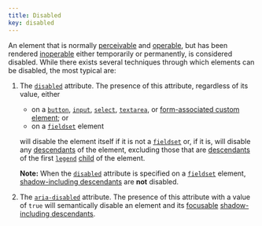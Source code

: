 ```yaml
---
title: Disabled
key: disabled
---
```


An element that is normally [perceivable][] and [operable][], but has been rendered [inoperable][operable] either temporarily or permanently, is considered disabled. While there exists several techniques through which elements can be disabled, the most typical are:

1. The [`disabled`][disabled] attribute. The presence of this attribute, regardless of its value, either

    - on a [`button`][button], [`input`][input], [`select`][select], [`textarea`][textarea], or [form-associated custom element][]; or
    - on a [`fieldset`][fieldset] element
    
    will disable the element itself if it is not a [`fieldset`][fieldset] or, if it is, will disable any [descendants][descendant] of the element, excluding those that are [descendants][descendant] of the first [`legend`][legend] [child][] of the element.
    
    **Note:** When the [`disabled`][disabled] attribute is specified on a [`fieldset`][fieldset] element, [shadow-including descendants][shadow-including descendant] are **not** disabled.

2. The [`aria-disabled`][aria-disabled] attribute. The presence of this attribute with a value of `true` will semantically disable an element and its [focusable][] [shadow-including descendants][shadow-including descendant].

[operable]: https://www.w3.org/TR/wai-aria/#dfn-operable
[perceivable]: https://www.w3.org/TR/wai-aria/#dfn-perceivable
[aria-disabled]: https://www.w3.org/TR/wai-aria/#aria-disabled
[disabled]: https://html.spec.whatwg.org/multipage/form-control-infrastructure.html#attr-fe-disabled
[form-associated custom element]: https://html.spec.whatwg.org/multipage/custom-elements.html#form-associated-custom-element
[button]: https://html.spec.whatwg.org/multipage/form-elements.html#the-button-element
[input]: https://html.spec.whatwg.org/multipage/input.html#the-input-element
[select]: https://html.spec.whatwg.org/multipage/form-elements.html#the-select-element
[textarea]: https://html.spec.whatwg.org/multipage/form-elements.html#the-textarea-element
[fieldset]: https://html.spec.whatwg.org/multipage/form-elements.html#the-fieldset-element
[descendant]: https://dom.spec.whatwg.org/#concept-tree-descendant
[legend]: https://html.spec.whatwg.org/multipage/form-elements.html#the-legend-element
[child]: https://dom.spec.whatwg.org/#concept-tree-child
[shadow-including descendant]: https://dom.spec.whatwg.org/#concept-shadow-including-descendant
[focusable]: https://html.spec.whatwg.org/multipage/interaction.html#focusable-area
